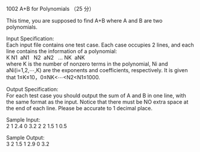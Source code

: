 1002 A+B for Polynomials （25 分）

This time, you are supposed to find A+B where A and B are two polynomials.

Input Specification:  
Each input file contains one test case. Each case occupies 2 lines, and each line contains the information of a polynomial:  
K N1
​​  aN1
​​ 
​​  N2
​​  aN2
​​ 
​​  ... NK
​​  aNK  
where K is the number of nonzero terms in the polynomial, Ni and aNi(i=1,2,⋯,K) are the exponents and coefficients, respectively. It is given that 1≤K≤10，0≤NK<⋯<N2<N1≤1000.

Output Specification:  
For each test case you should output the sum of A and B in one line, with the same format as the input. Notice that there must be NO extra space at the end of each line. Please be accurate to 1 decimal place.

Sample Input:  
2 1 2.4 0 3.2
2 2 1.5 1 0.5

Sample Output:  
3 2 1.5 1 2.9 0 3.2
